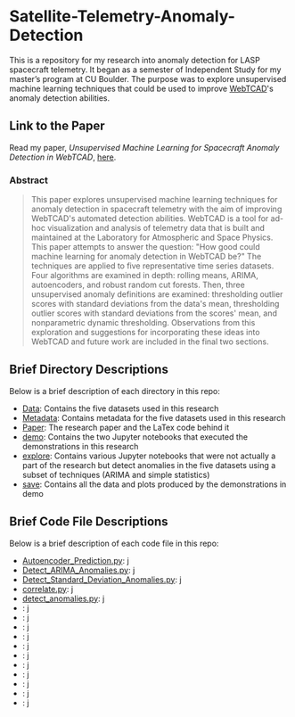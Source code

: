 # Satellite-Telemetry-Anomaly-Detection
This is a repository for my research into anomaly detection for LASP spacecraft telemetry. It began as a semester of Independent Study for my master’s program at CU Boulder. The purpose was to explore unsupervised machine learning techniques that could be used to improve [WebTCAD](http://lasp.colorado.edu/home/mission-ops-data/tools-and-technologies/webtcad/)'s anomaly detection abilities.


## Link to the Paper
Read my paper, _Unsupervised Machine Learning for Spacecraft Anomaly Detection in WebTCAD_, [here](https://github.com/sapols/Satellite-Telemetry-Anomaly-Detection/blob/master/Paper/Unsupervised%20Machine%20Learning%20for%20Spacecraft%20Anomaly%20Detection%20in%20WebTCAD.pdf).

### Abstract
> This paper explores unsupervised machine learning techniques for anomaly detection in spacecraft telemetry with the aim of improving WebTCAD's automated detection abilities. WebTCAD is a tool for ad-hoc visualization and analysis of telemetry data that is built and maintained at the Laboratory for Atmospheric and Space Physics. This paper attempts to answer the question: "How good could machine learning for anomaly detection in WebTCAD be?" The techniques are applied to five representative time series datasets. Four algorithms are examined in depth: rolling means, ARIMA, autoencoders, and robust random cut forests. Then, three unsupervised anomaly definitions are examined: thresholding outlier scores with standard deviations from the data's mean, thresholding outlier scores with standard deviations from the scores' mean, and nonparametric dynamic thresholding. Observations from this exploration and suggestions for incorporating these ideas into WebTCAD and future work are included in the final two sections.

## Brief Directory Descriptions

Below is a brief description of each directory in this repo:
 - [Data](https://github.com/sapols/Satellite-Telemetry-Anomaly-Detection/tree/master/Data): Contains the five datasets used in this research 
 - [Metadata](https://github.com/sapols/Satellite-Telemetry-Anomaly-Detection/tree/master/Metadata): Contains metadata for the five datasets used in this research 
 - [Paper](https://github.com/sapols/Satellite-Telemetry-Anomaly-Detection/tree/master/Paper): The research paper and the LaTex code behind it
 - [demo](https://github.com/sapols/Satellite-Telemetry-Anomaly-Detection/tree/master/demo): Contains the two Jupyter notebooks that executed the demonstrations in this research
 - [explore](https://github.com/sapols/Satellite-Telemetry-Anomaly-Detection/tree/master/explore): Contains various Jupyter notebooks that were not actually a part of the research but detect anomalies in the five datasets using a subset of techniques (ARIMA and simple statistics)
 - [save](https://github.com/sapols/Satellite-Telemetry-Anomaly-Detection/tree/master/save): Contains all the data and plots produced by the demonstrations in demo

## Brief Code File Descriptions
Below is a brief description of each code file in this repo:
 - [Autoencoder_Prediction.py](https://github.com/sapols/Satellite-Telemetry-Anomaly-Detection/blob/master/Autoencoder_Prediction.py): j
 - [Detect_ARIMA_Anomalies.py](https://github.com/sapols/Satellite-Telemetry-Anomaly-Detection/blob/master/Detect_ARIMA_Anomalies.py): j
 - [Detect_Standard_Deviation_Anomalies.py](https://github.com/sapols/Satellite-Telemetry-Anomaly-Detection/blob/master/Detect_Standard_Deviation_Anomalies.py): j
 - [correlate.py](https://github.com/sapols/Satellite-Telemetry-Anomaly-Detection/blob/master/correlate.py): j
 - [detect_anomalies.py](https://github.com/sapols/Satellite-Telemetry-Anomaly-Detection/blob/master/detect_anomalies.py): j
 - [](): j
 - [](): j
 - [](): j
 - [](): j
 - [](): j
 - [](): j
 - [](): j
 - [](): j
 - [](): j
 - [](): j
 - [](): j
